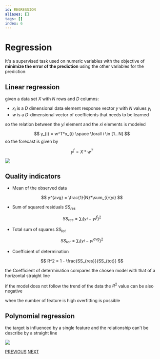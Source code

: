 ```yaml
---
id: REGRESSION
aliases: []
tags: []
index: 6
---
```


# Regression

It's a supervised task used on numeric variables with the objective of **minimize the error of the prediction**  using the other variables for the prediction

## Linear regression

given a data set $X$ with $N$ rows and $D$ columns:

- $x_{i}$ is a $D$ dimensional data element response vector $y$ with $N$ values $y_{i}$
- $w$ is a $D$-dimensional vector of coefficients that needs to be learned

so the relation between the $yi$ element and the $xi$ elements is modeled

$$
y_{i} = w^T*x_{i} \space \forall i \in [1...N]
$$
so the forecast is given by

$$
y^f = X*w^T
$$


![](datamining/Pasted_image_20240102171514.png)

## Quality indicators

- Mean of the observed data

$$
y^{avg} = \frac{1}{N}*\sum_{i}{yi}
$$

- Sum of squared residuals $SS_{res}$

$$
SS_{res} = \sum_{i}({yi-yi^f})^2
$$

- Total sum of squares $SS_{tot}$

$$
SS_{tot} = \sum_{i}({yi-yi^{avg}})^2
$$

- Coefficient of determination

$$
R^2 = 1 - \frac{SS_{res}}{SS_{tot}}
$$

the Coefficient of determination compares the chosen model with that of a horizontal straight line

if the model does not follow the trend of the data the $R^2$ value can be also negative

when the number of feature is high overfitting is possible

## Polynomial regression

the target is influenced by a single feature and the relationship can't be describe by a straight line

![](datamining/Pasted_image_20240102175121.png)



[PREVIOUS](DECISION_TREE_PRUNING.md) [NEXT](datamining/NAIVE_BAYES_CLASSIFIER.md)
